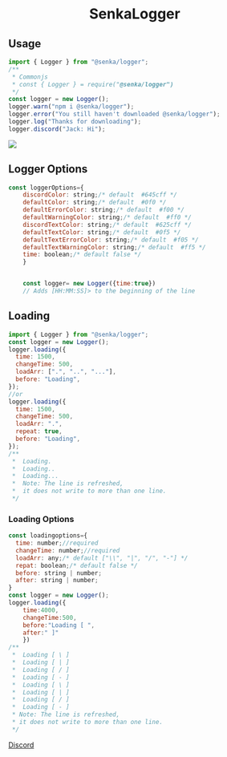 # <center> SenkaLogger</center>

## Usage

```js
import { Logger } from "@senka/logger";
/**
 * Commonjs
 * const { Logger } = require("@senka/logger")
 */
const logger = new Logger();
logger.warn("npm i @senka/logger");
logger.error("You still haven't downloaded @senka/logger");
logger.log("Thanks for downloading");
logger.discord("Jack: Hi");
```

<img src="https://lh3.googleusercontent.com/u/0/drive-viewer/AITFw-xJRfUfy_EE-B1HsnthDMN2Cyzha4Q5vey9_Wkn8JrPmZPKZ_EeC2P06DxYYFczUwKtiw_E9m3dQsHRK2VJlgFvg7JP=w1239-h571"/>

## Logger Options

```js
const loggerOptions={
    discordColor: string;/* default  #645cff */
    defaultColor: string;/* default  #0f0 */
    defaultErrorColor: string;/* default  #f00 */
    defaultWarningColor: string;/* default  #ff0 */
    discordTextColor: string;/* default  #625cff */
    defaultTextColor: string;/* default  #0f5 */
    defaultTextErrorColor: string;/* default  #f05 */
    defaultTextWarningColor: string;/* default  #ff5 */
    time: boolean;/* default false */
    }


    const logger= new Logger({time:true})
    // Adds [HH:MM:SS]> to the beginning of the line
```

## Loading

```js
import { Logger } from "@senka/logger";
const logger = new Logger();
logger.loading({
  time: 1500,
  changeTime: 500,
  loadArr: [".", "..", "..."],
  before: "Loading",
});
//or
logger.loading({
  time: 1500,
  changeTime: 500,
  loadArr: ".",
  repeat: true,
  before: "Loading",
});
/**
 *  Loading.
 *  Loading..
 *  Loading...
 *  Note: The line is refreshed,
 *  it does not write to more than one line.
 */
```

### Loading Options

```js
const loadingoptions={
  time: number;//required
  changeTime: number;//required
  loadArr: any;/* default ["\\", "|", "/", "-"] */
  repat: boolean;/* default false */
  before: string | number;
  after: string | number;
}
const logger = new Logger();
logger.loading({
    time:4000,
    changeTime:500,
    before:"Loading [ ",
    after:" ]"
    })
/**
 *  Loading [ \ ]
 *  Loading [ | ]
 *  Loading [ / ]
 *  Loading [ - ]
 *  Loading [ \ ]
 *  Loading [ | ]
 *  Loading [ / ]
 *  Loading [ - ]
 * Note: The line is refreshed,
 * it does not write to more than one line.
 */
```

<a href="https://discord.com/users/812347817602842624">Discord</a>
